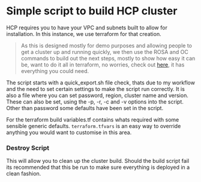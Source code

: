 # Simple script to build HCP cluster

HCP requires you to have your VPC and subnets built to allow for installation. In this instance, we use terraform for that creation.

> As this is designed mostly for demo purposes and allowing people to get a cluster up and running quickly, we then use the ROSA and OC commands to build out the next steps, mostly to show how easy it can be, want to do it all in terraform, no worries, check out [here](https://docs.redhat.com/en/documentation/red_hat_openshift_service_on_aws/4/html/install_rosa_with_hcp_clusters/creating-a-rosa-cluster-using-terraform#sd-terraform-cluster-destroy_rosa-hcp-creating-a-cluster-quickly-terraform), it has everything you could need.

The script starts with a quick_export.sh file check, thats due to my workflow and the need to set certain settings to make the script run correctly. It is also a file where you can set password, region, cluster name and version. These can also be set, using the -p, -r, -c and -v options into the script. Other than password some defaults have been set in the script.

For the terraform build variables.tf contains whats required with some sensible generic defaults. ```terraform.tfvars``` is an easy way to override anything you would want to customise in this area.

### Destroy Script

This will allow you to clean up the cluster build. Should the build script fail its recommended that this be run to make sure everything is deployed in a clean fashion.
